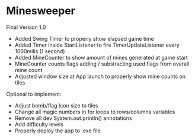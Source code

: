 # Minesweeper

Final Version 1.0

- Added Swing Timer to properly show elapsed game time
- Added Timer inside StartListener to fire TimerUpdateListener every 1000milis (1 second)
- Added MineCounter to show amount of mines generated at game start
- MineCounter counts flags adding / substracting used flags from overall mine count
- Adjusted window size at App launch to properly show mine counts on tiles

Optional to implement:
- Adjust bomb/flag Icon size to tiles
- Change all magic numbers in for loops to rows/columns variables
- Remove all dev System.out.println() annotations
- Add difficulty levels
- Properly deploy the app to .exe file
